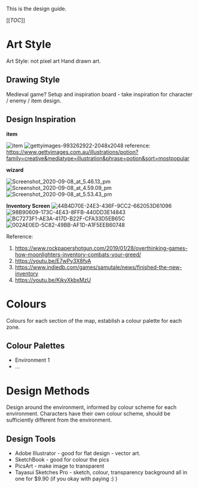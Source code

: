 This is the design guide.

[[_TOC_]]

# Art Style
Art Style: not pixel art
Hand drawn art.

## Drawing Style
Medieval game?
Setup and inspiration board - take inspiration for character / enemy / item design.

## Design Inspiration
**item**

![item](uploads/39498cd81268aa69dce578891efc2e2f/item.jpg)
![gettyimages-993262922-2048x2048](uploads/5beeaf8a7cd1d9fadce5f0cc17695726/gettyimages-993262922-2048x2048.jpg)
reference: https://www.gettyimages.com.au/illustrations/potion?family=creative&mediatype=illustration&phrase=potion&sort=mostpopular

**wizard**

![Screenshot_2020-09-08_at_5.46.13_pm](uploads/f3265c0a8b97714db4e871c4f9034d5b/Screenshot_2020-09-08_at_5.46.13_pm.png)
![Screenshot_2020-09-08_at_4.59.09_pm](uploads/e87af9598b8568b04f5400671bbfe476/Screenshot_2020-09-08_at_4.59.09_pm.png)
![Screenshot_2020-09-08_at_5.53.43_pm](uploads/d0ac78654dfb2866dd805a92f13a24f8/Screenshot_2020-09-08_at_5.53.43_pm.png)

**Inventory Screen**
![44B4D70E-24E3-436F-9CC2-662053D61096](uploads/de8a7b1f6802d14cf6548c9fb1667d87/44B4D70E-24E3-436F-9CC2-662053D61096.jpeg)
![98B90609-173C-4E43-8FFB-440DD3E14843](uploads/c3f1a678f5c5088bc53f2d1dc4264232/98B90609-173C-4E43-8FFB-440DD3E14843.png)
![BC7273F1-AE3A-417D-B22F-CFA33D5EB65C](uploads/84af4c0a445442f65b4815ab5037b7d3/BC7273F1-AE3A-417D-B22F-CFA33D5EB65C.jpeg)
![002AE0ED-5C82-49BB-AF1D-A1F5EEB60748](uploads/5384bdfa11d56f065a98ae1970967e74/002AE0ED-5C82-49BB-AF1D-A1F5EEB60748.png)

Reference: 
1. https://www.rockpapershotgun.com/2019/01/28/overthinking-games-how-moonlighters-inventory-combats-your-greed/
2. https://youtu.be/E7wPy3X8fyA
3. https://www.indiedb.com/games/samutale/news/finished-the-new-inventory
4. https://youtu.be/KjkyXkbxMzU

# Colours
Colours for each section of the map, establish a colour palette for each zone.


## Colour Palettes
- Environment 1
- ... 

# Design Methods
Design around the environment, informed by colour scheme for each environment.
Characters have their own colour scheme, should be sufficiently different from the environment.

## Design Tools
- Adobe Illustrator - good for flat design - vector art.
- SketchBook - good for colour the pics
- PicsArt - make image to transparent
- Tayasui Sketches Pro - sketch, colour, transparency background all in one for $9.90 (if you okay with paying :) )